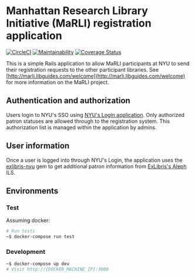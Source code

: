 # Manhattan Research Library Initiative (MaRLI) registration application

[![CircleCI](https://circleci.com/gh/NYULibraries/marli.svg?style=svg)](https://circleci.com/gh/NYULibraries/marli)
[![Maintainability](https://api.codeclimate.com/v1/badges/c7d81d4f398cb27cac82/maintainability)](https://codeclimate.com/github/NYULibraries/marli/maintainability)
[![Coverage Status](https://coveralls.io/repos/github/NYULibraries/marli/badge.svg?branch=master)](https://coveralls.io/github/NYULibraries/marli?branch=master)

This is a simple Rails application to allow MaRLI participants at NYU to send their registration requests to the other participant libraries. See [http://marli.libguides.com/welcome](http://marli.libguides.com/welcome) for more information on the MaRLI project.

## Authentication and authorization

Users login to NYU's SSO using [NYU's Login application](https://github.com/NYULibraries/login). Only authorized patron statuses are allowed through to the registration system. This authorization list is managed within the application by admins.

## User information

Once a user is logged into through NYU's Login, the application uses the [exlibris-nyu](https://github.com/NYULibraries/exlibris-nyu) gem to get additional patron information from [ExLibris's Aleph](http://www.exlibris-usa.com/category/Aleph) ILS.

## Environments

### Test

Assuming docker:

```bash
# Run tests
~$ docker-compose run test
```

### Development

```bash
~$ docker-compose up dev
# Visit http://{DOCKER_MACHINE_IP}:3000
```
